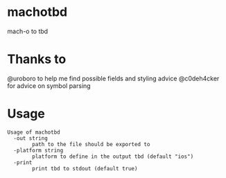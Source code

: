 # machotbd
mach-o to tbd

# Thanks to
@uroboro to help me find possible fields and styling advice
@c0deh4cker for advice on symbol parsing

# Usage
```
Usage of machotbd
  -out string
        path to the file should be exported to
  -platform string
        platform to define in the output tbd (default "ios")
  -print
        print tbd to stdout (default true)
```
